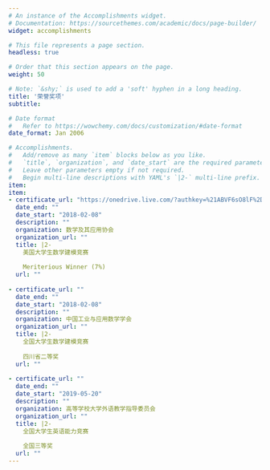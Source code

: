 ```yaml
---
# An instance of the Accomplishments widget.
# Documentation: https://sourcethemes.com/academic/docs/page-builder/
widget: accomplishments

# This file represents a page section.
headless: true

# Order that this section appears on the page.
weight: 50

# Note: `&shy;` is used to add a 'soft' hyphen in a long heading.
title: '荣誉奖项'
subtitle:

# Date format
#   Refer to https://wowchemy.com/docs/customization/#date-format
date_format: Jan 2006

# Accomplishments.
#   Add/remove as many `item` blocks below as you like.
#   `title`, `organization`, and `date_start` are the required parameters.
#   Leave other parameters empty if not required.
#   Begin multi-line descriptions with YAML's `|2-` multi-line prefix.
item:
item:
- certificate_url: "https://onedrive.live.com/?authkey=%21ABVF6sO8lF%2Deq7Y&cid=923842747351D313&id=923842747351D313%215909&parId=923842747351D313%215894&o=OneUp"
  date_end: ""
  date_start: "2018-02-08"
  description: ""
  organization: 数学及其应用协会
  organization_url: ""
  title: |2-
    美国大学生数学建模竞赛
    
    Meriterious Winner (7%)
  url: ""
  
- certificate_url: ""
  date_end: ""
  date_start: "2018-02-08"
  description: ""
  organization: 中国工业与应用数学学会
  organization_url: ""
  title: |2-
    全国大学生数学建模竞赛
    
    四川省二等奖
  url: ""
    
- certificate_url: ""
  date_end: ""
  date_start: "2019-05-20"
  description: ""
  organization: 高等学校大学外语教学指导委员会
  organization_url: ""
  title: |2-
    全国大学生英语能力竞赛
    
    全国三等奖
  url: ""
---
```

